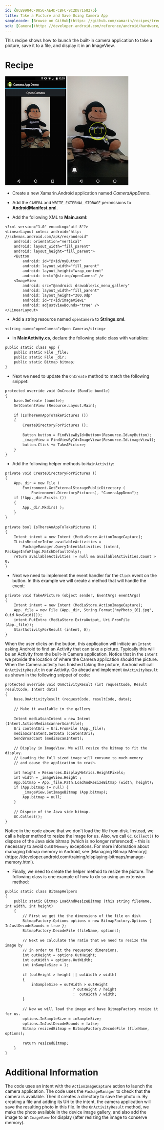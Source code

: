 ```yaml
---
id: {8CB9984C-0856-AE4D-CBFC-9C2D87168275}  
title: Take a Picture and Save Using Camera App  
samplecode: [Browse on GitHub](https: //github.com/xamarin/recipes/tree/master/android/other_ux/camera_intent/take_a_picture_and_save_using_camera_app)  
sdk: [Camera](http: //developer.android.com/reference/android/hardware/Camera.html)  
---
```


This recipe shows how to launch the built-in camera application to take
a picture, save it to a file, and display it in an ImageView.

<a name="Recipe" class="injected"></a>

# Recipe

[ ![](Images/CameraAppDemo1.png)](Images/CameraAppDemo1.png) [ ![](Images/CameraAppDemo2.png)](Images/CameraAppDemo2.png)

-   Create a new Xamarin.Android application named *CameraAppDemo*.

-   Add the `CAMERA` and `WRITE_EXTERNAL_STORAGE` permissions to **AndroidManifest.xml**.

-   Add the following XML to **Main.axml**: 

```
<?xml version="1.0" encoding="utf-8"?>
<LinearLayout xmlns: android="http: //schemas.android.com/apk/res/android"
    android: orientation="vertical"
    android: layout_width="fill_parent"
    android: layout_height="fill_parent">
    <Button
        android: id="@+id/myButton"
        android: layout_width="fill_parent"
        android: layout_height="wrap_content"
        android: text="@string/openCamera" />
    <ImageView
        android: src="@android: drawable/ic_menu_gallery"
        android: layout_width="fill_parent"
        android: layout_height="300.0dp"
        android: id="@+id/imageView1"
        android: adjustViewBounds="true" />
</LinearLayout>
```

-   Add a string resource named `openCamera` to **Strings.xml**.

```
<string name="openCamera">Open Camera</string>
```

-  In **MainActivity.cs**, declare the following static class with variables: 


```
public static class App {
    public static File _file;
    public static File _dir;
    public static Bitmap bitmap;
}
```

-   Next we need to update the `OnCreate` method to match the following
    snippet: 

```
protected override void OnCreate (Bundle bundle)
{
    base.OnCreate (bundle);
    SetContentView (Resource.Layout.Main);

    if (IsThereAnAppToTakePictures ())
    {
        CreateDirectoryForPictures ();

        Button button = FindViewById<Button>(Resource.Id.myButton);
        _imageView = FindViewById<ImageView>(Resource.Id.imageView1);
        button.Click += TakeAPicture;
    }
}

```

-   Add the following helper methods to `MainActivity`: 

```
private void CreateDirectoryForPictures ()
{
    App._dir = new File (
        Environment.GetExternalStoragePublicDirectory (
            Environment.DirectoryPictures), "CameraAppDemo");
    if (!App._dir.Exists ())
    {
        App._dir.Mkdirs( );
    }
}

private bool IsThereAnAppToTakePictures ()
{
    Intent intent = new Intent (MediaStore.ActionImageCapture);
    IList<ResolveInfo> availableActivities =
        PackageManager.QueryIntentActivities (intent, PackageInfoFlags.MatchDefaultOnly);
    return availableActivities != null && availableActivities.Count > 0;
}

```

-   Next we need to implement the event handler for the `Click` event
    on the button. In this example we will create a method that will
    handle the event: 

```
private void TakeAPicture (object sender, EventArgs eventArgs)
{
    Intent intent = new Intent (MediaStore.ActionImageCapture);
    App._file = new File (App._dir, String.Format("myPhoto_{0}.jpg", Guid.NewGuid()));
    intent.PutExtra (MediaStore.ExtraOutput, Uri.FromFile (App._file));
    StartActivityForResult (intent, 0);
}

```

When the user clicks on the button, this application will initiate an
`Intent` asking Android to find an Activity that can take a picture.
Typically this will be an Activity from the built-in Camera
application. Notice that in the `Intent` we provide the location of where
the Camera application should the picture. When the Camera activity
has finished taking the picture, Android will call `OnActivityResult`
in our Activity. Go ahead and implement `OnActivityResult` as shown in
the following snippet of code: 


```
protected override void OnActivityResult (int requestCode, Result resultCode, Intent data)
{
    base.OnActivityResult (requestCode, resultCode, data);

    // Make it available in the gallery

    Intent mediaScanIntent = new Intent (Intent.ActionMediaScannerScanFile);
    Uri contentUri = Uri.FromFile (App._file);
    mediaScanIntent.SetData (contentUri);
    SendBroadcast (mediaScanIntent);

    // Display in ImageView. We will resize the bitmap to fit the display.
    // Loading the full sized image will consume to much memory
    // and cause the application to crash.

    int height = Resources.DisplayMetrics.HeightPixels;
    int width = _imageView.Height ;
    App.bitmap = App._file.Path.LoadAndResizeBitmap (width, height);
    if (App.bitmap != null) {
        _imageView.SetImageBitmap (App.bitmap);
        App.bitmap = null;
    }

    // Dispose of the Java side bitmap.
    GC.Collect();
}

```

Notice in the code above that we don't load the file from disk.
Instead, we call a helper method to resize the image for us. Also, we
call `GC.Collect()` to dispose of the Java side bitmap (which is no
longer referenced) - this is necessary to avoid `OutOfMemory` 
exceptions. For more information about managing bitmap memory in
Android, see
[Managing Bitmap Memory](https: //developer.android.com/training/displaying-bitmaps/manage-memory.html).

-   Finally, we need to create the helper method to resize the picture.
    The following class is one example of how to do so using an
    extension method: 

```
public static class BitmapHelpers
{
    public static Bitmap LoadAndResizeBitmap (this string fileName, int width, int height)
    {
        // First we get the the dimensions of the file on disk
        BitmapFactory.Options options = new BitmapFactory.Options { InJustDecodeBounds = true };
        BitmapFactory.DecodeFile (fileName, options);

        // Next we calculate the ratio that we need to resize the image by
        // in order to fit the requested dimensions.
        int outHeight = options.OutHeight;
        int outWidth = options.OutWidth;
        int inSampleSize = 1;

        if (outHeight > height || outWidth > width)
        {
            inSampleSize = outWidth > outHeight
                               ? outHeight / height
                               :  outWidth / width;
        }

        // Now we will load the image and have BitmapFactory resize it for us.
        options.InSampleSize = inSampleSize;
        options.InJustDecodeBounds = false;
        Bitmap resizedBitmap = BitmapFactory.DecodeFile (fileName, options);

        return resizedBitmap;
    }
}
```

<a name="Additional_Information" class="injected"></a>

# Additional Information

The code uses an intent with the `ActionImageCapture` action to launch
the camera application. The code uses the `PackageManager` to check that
the camera is available. Then it creates a directory to save the photo
in. By creating a file and adding its Uri to the intent, the camera
application will save the resulting photo in this file. In the
`OnActivityResult` method, we make the photo available in the device
image gallery, and also add the image to an `ImageView` for display
(after resizing the image to conserve memory).
